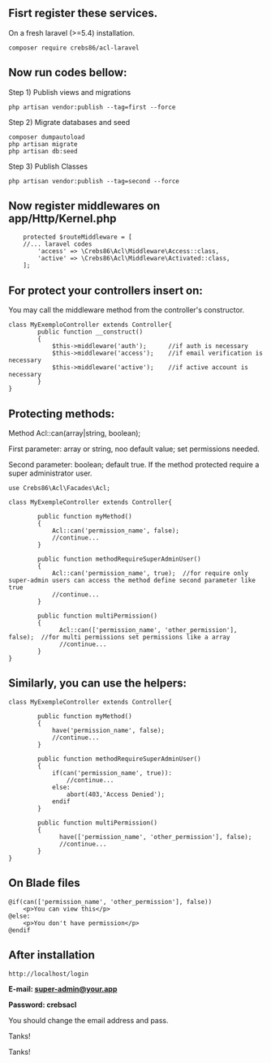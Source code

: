 
Fisrt register these services.
-
On a fresh laravel (>=5.4) installation.

    composer require crebs86/acl-laravel
Now run codes bellow:
-
Step 1) Publish views and migrations

    
    php artisan vendor:publish --tag=first --force 

Step 2)  Migrate databases and seed

    composer dumpautoload
    php artisan migrate
    php artisan db:seed

Step 3) Publish Classes
  
    php artisan vendor:publish --tag=second --force

Now register middlewares on app/Http/Kernel.php
-   
        protected $routeMiddleware = [
        //... laravel codes
            'access' => \Crebs86\Acl\Middleware\Access::class,
            'active' => \Crebs86\Acl\Middleware\Activated::class,
        ];

For protect your controllers insert on:
-
You may call the middleware method from the controller's constructor.

    class MyExemploController extends Controller{
            public function __construct()
            {
                $this->middleware('auth');      //if auth is necessary
                $this->middleware('access');    //if email verification is necessary
                $this->middleware('active');    //if active account is necessary
            }
    }
    
    
Protecting methods:
-

Method Acl::can(array|string, boolean);

First parameter: array or string, noo default value; set permissions needed.

Second parameter: boolean; default true. If the method protected require a super administrator user.

    use Crebs86\Acl\Facades\Acl;
        
    class MyExempleController extends Controller{
            
            public function myMethod()
            {
                Acl::can('permission_name', false);
                //continue...
            }
            
            public function methodRequireSuperAdminUser()
            {
                Acl::can('permission_name', true);  //for require only super-admin users can access the method define second parameter like true
                //continue...
            }
            
            public function multiPermission()
            {
                  Acl::can(['permission_name', 'other_permission'], false);  //for multi permissions set permissions like a array
                  //continue...
            }
    }

Similarly, you can use the helpers:
-

    class MyExempleController extends Controller{
            
            public function myMethod()
            {
                have('permission_name', false);
                //continue...
            }
            
            public function methodRequireSuperAdminUser()
            {
                if(can('permission_name', true)):
                    //continue...
                else:
                    abort(403,'Access Denied');
                endif    
            }
            
            public function multiPermission()
            {
                  have(['permission_name', 'other_permission'], false);
                  //continue...
            }
    }

    
On Blade files
-

    @if(can(['permission_name', 'other_permission'], false))
        <p>You can view this</p>
    @else:
        <p>You don't have permission</p>
    @endif
After installation
-
    http://localhost/login

<strong>E-mail: super-admin@your.app

Password: crebsacl</strong>

You should change the email address and pass.
    
Tanks!    
    
Tanks!
